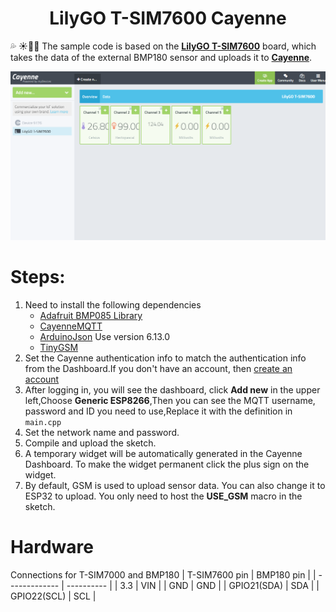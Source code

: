 <h1 align = "center">LilyGO T-SIM7600 Cayenne</h1>

💦 ☀💨🌹 The sample code is based on the **[LilyGO T-SIM7600](https://www.aliexpress.com/item/4000542688096.html)** board, which takes the data of the external BMP180 sensor and uploads it to **[Cayenne](https://cayenne.mydevices.com/)**.

![](../../image/cayenne.png)


# Steps:
1. Need to install the following dependencies
     - [Adafruit BMP085 Library](https://github.com/adafruit/Adafruit-BMP085-Library)
     - [CayenneMQTT](https://github.com/myDevicesIoT/Cayenne-MQTT-Arduino)
     - [ArduinoJson](https://github.com/bblanchon/ArduinoJson) Use version 6.13.0
     - [TinyGSM](https://github.com/vshymanskyy/TinyGSM)
2. Set the Cayenne authentication info to match the authentication info from the Dashboard.If you don't have an account, then [create an account](https://accounts.mydevices.com/auth/realms/cayenne/login-actions/registration?client_id=cayenne-web-app&tab_id=01AaoLwmlng)
3. After logging in, you will see the dashboard, click **Add new** in the upper left,Choose **Generic ESP8266**,Then you can see the MQTT username, password and ID you need to use,Replace it with the definition in `main.cpp`
4. Set the network name and password.
5. Compile and upload the sketch.
6. A temporary widget will be automatically generated in the Cayenne Dashboard. To make the widget permanent click the plus sign on the widget.
7. By default, GSM is used to upload sensor data. You can also change it to ESP32 to upload. You only need to host the **USE_GSM** macro in the sketch.

# Hardware
Connections for T-SIM7000 and BMP180
| T-SIM7600 pin | BMP180 pin |
| ------------- | ---------- |
| 3.3           | VIN        |
| GND           | GND        |
| GPIO21(SDA)   | SDA        |
| GPIO22(SCL)   | SCL        |





